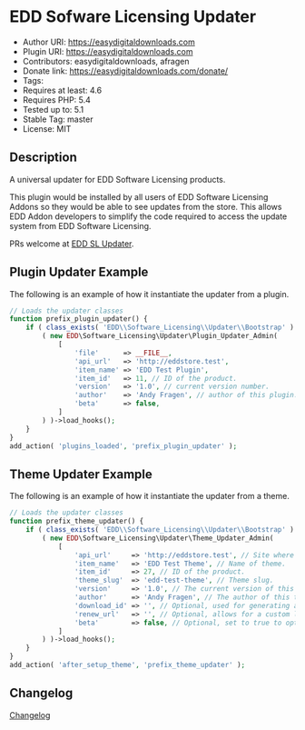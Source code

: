 # EDD Sofware Licensing Updater

* Author URI: https://easydigitaldownloads.com
* Plugin URI: https://easydigitaldownloads.com
* Contributors: easydigitaldownloads, afragen
* Donate link: https://easydigitaldownloads.com/donate/
* Tags:
* Requires at least: 4.6
* Requires PHP: 5.4
* Tested up to: 5.1
* Stable Tag: master
* License: MIT

## Description

A universal updater for EDD Software Licensing products.

This plugin would be installed by all users of EDD Software Licensing Addons so they would be able to see updates from the store. This allows EDD Addon developers to simplify the code required to access the update system from EDD Software Licensing.

PRs welcome at [EDD SL Updater](https://github.com/afragen/edd-sl-updater).

## Plugin Updater Example

The following is an example of how it instantiate the updater from a plugin.

```php
// Loads the updater classes
function prefix_plugin_updater() {
	if ( class_exists( 'EDD\\Software_Licensing\\Updater\\Bootstrap' ) ) {
		( new EDD\Software_Licensing\Updater\Plugin_Updater_Admin(
			[
				'file'      => __FILE__,
				'api_url'   => 'http://eddstore.test',
				'item_name' => 'EDD Test Plugin',
				'item_id'   => 11, // ID of the product.
				'version'   => '1.0', // current version number.
				'author'    => 'Andy Fragen', // author of this plugin.
				'beta'      => false,
			]
		) )->load_hooks();
	}
}
add_action( 'plugins_loaded', 'prefix_plugin_updater' );
```

## Theme Updater Example

The following is an example of how it instantiate the updater from a theme.

```php
// Loads the updater classes
function prefix_theme_updater() {
	if ( class_exists( 'EDD\\Software_Licensing\\Updater\\Bootstrap' ) ) {
		( new EDD\Software_Licensing\Updater\Theme_Updater_Admin(
			[
				'api_url'     => 'http://eddstore.test', // Site where EDD is hosted.
				'item_name'   => 'EDD Test Theme', // Name of theme.
				'item_id'     => 27, // ID of the product.
				'theme_slug'  => 'edd-test-theme', // Theme slug.
				'version'     => '1.0', // The current version of this theme.
				'author'      => 'Andy Fragen', // The author of this theme
				'download_id' => '', // Optional, used for generating a license renewal link.
				'renew_url'   => '', // Optional, allows for a custom license renewal link.
				'beta'        => false, // Optional, set to true to opt into beta versions.
			]
		) )->load_hooks();
	}
}
add_action( 'after_setup_theme', 'prefix_theme_updater' );
```

## Changelog
[Changelog](./CHANGES.md)
